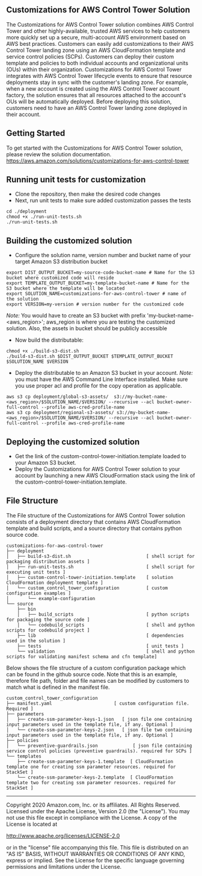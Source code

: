 ## Customizations for AWS Control Tower Solution
The Customizations for AWS Control Tower solution combines AWS Control Tower and other highly-available, trusted AWS services to help customers more quickly set up a secure, multi-account AWS environment based on AWS best practices. Customers can easily add customizations to their AWS Control Tower landing zone using an AWS CloudFormation template and service control policies (SCPs). Customers can deploy their custom template and policies to both individual accounts and organizational units (OUs) within their organization. Customizations for AWS Control Tower integrates with AWS Control Tower lifecycle events to ensure that resource deployments stay in sync with the customer's landing zone. For example, when a new account is created using the AWS Control Tower account factory, the solution ensures that all resources attached to the account's OUs will be automatically deployed. Before deploying this solution, customers need to have an AWS Control Tower landing zone deployed in their account.

## Getting Started 
To get started with the Customizations for AWS Control Tower solution, please review the solution documentation. https://aws.amazon.com/solutions/customizations-for-aws-control-tower

## Running unit tests for customization 
* Clone the repository, then make the desired code changes 
* Next, run unit tests to make sure added customization passes the tests 

``` 
cd ./deployment 
chmod +x ./run-unit-tests.sh
./run-unit-tests.sh
``` 

## Building the customized solution
* Configure the solution name, version number and bucket name of your target Amazon S3 distribution bucket 
``` 
export DIST_OUTPUT_BUCKET=my-source-code-bucket-name # Name for the S3 bucket where customized code will reside 
export TEMPLATE_OUTPUT_BUCKET=my-template-bucket-name # Name for the S3 bucket where the template will be located
export SOLUTION_NAME=customizations-for-aws-control-tower # name of the solution 
export VERSION=my-version # version number for the customized code  
``` 
_Note:_ You would have to create an S3 bucket with prefix 'my-bucket-name-<aws_region>'; aws_region is where you are testing the customized solution. Also, the assets in bucket should be publicly accessible 
 
* Now build the distributable: 
``` 
chmod +x ./build-s3-dist.sh
./build-s3-dist.sh $DIST_OUTPUT_BUCKET $TEMPLATE_OUTPUT_BUCKET $SOLUTION_NAME $VERSION
``` 
 
* Deploy the distributable to an Amazon S3 bucket in your account. _Note:_ you must have the AWS Command Line Interface installed. 
Make sure you use proper acl and profile for the copy operation as applicable.
``` 
aws s3 cp deployment/global-s3-assets/  s3://my-bucket-name-<aws_region>/$SOLUTION_NAME/$VERSION/ --recursive --acl bucket-owner-full-control --profile aws-cred-profile-name 
aws s3 cp deployment/regional-s3-assets/ s3://my-bucket-name-<aws_region>/$SOLUTION_NAME/$VERSION/ --recursive --acl bucket-owner-full-control --profile aws-cred-profile-name
``` 

## Deploying the customized solution
* Get the link of the custom-control-tower-initiation.template loaded to your Amazon S3 bucket. 
* Deploy the Customizations for AWS Control Tower solution to your account by launching a new AWS CloudFormation stack using the link of the custom-control-tower-initiation.template.

## File Structure
The  File structure of the Customizations for AWS Control Tower solution consists of a deployment directory that contains AWS CloudFormation template and build scripts, and a source directory that contains python source code.

```
customizations-for-aws-control-tower
├── deployment
│   ├── build-s3-dist.sh                            [ shell script for packaging distribution assets ]
│   ├── run-unit-tests.sh                           [ shell script for executing unit tests ]
│   ├── custom-control-tower-initiation.template    [ solution CloudFormation deployment template ]
│   └── custom_control_tower_configuration          [ custom configuration examples ]
│       └── example-configuration
└── source  
    ├── bin                                         
    │   ├── build_scripts                           [ python scripts for packaging the source code ]
    │   └── codebuild_scripts                       [ shell and python scripts for codebuild project ]
    ├── lib                                         [ dependencies used in the solution ]
    ├── tests                                       [ unit tests ]
    └── validation                                  [ shell and python scripts for validating manifest schema and cfn template]
```

Below shows the file structure of a custom configuration package which can be found in the github source code. Note that this is an example, therefore file path, folder and file names can be modified by customers to match what is defined in the manifest file.

```
custom_control_tower_configuration
├── manifest.yaml                       [ custom configuration file. Required ]
├── parameters                        
│   ├── create-ssm-parameter-keys-1.json   [ json file one containing input parameters used in the template file, if any. Optional ]
│   └── create-ssm-parameter-keys-2.json   [ json file two containing input parameters used in the template file, if any. Optional ]
├── policies
│   └── preventive-guardrails.json             [ json file containing service control policies (preventive guardrails). required for SCPs ] 
└── templates
    ├── create-ssm-parameter-keys-1.template  [ CloudFormation template one for creating ssm parameter resources. required for StackSet ] 
    └── create-ssm-parameter-keys-2.template  [ CloudFormation template two for creating ssm parameter resources. required for StackSet ] 
```   
***

Copyright 2020 Amazon.com, Inc. or its affiliates. All Rights Reserved.
Licensed under the Apache License, Version 2.0 (the "License"). You may not use this file except in compliance with the License. A copy of the License is located at

http://www.apache.org/licenses/LICENSE-2.0  

or in the "license" file accompanying this file. This file is distributed on an "AS IS" BASIS, WITHOUT WARRANTIES OR CONDITIONS OF ANY KIND, express or implied. See the License for the specific language governing permissions and limitations under the License.
